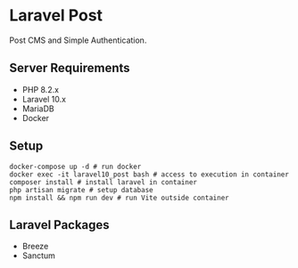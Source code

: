 # Laravel Post 
Post CMS and Simple Authentication.

## Server Requirements
- PHP 8.2.x
- Laravel 10.x
- MariaDB
- Docker

## Setup

```shell
docker-compose up -d # run docker
docker exec -it laravel10_post bash # access to execution in container
composer install # install laravel in container
php artisan migrate # setup database
npm install && npm run dev # run Vite outside container
```

## Laravel Packages
- Breeze
- Sanctum
